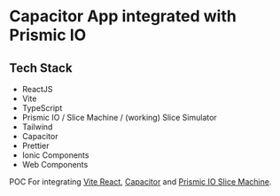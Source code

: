 # Capacitor App integrated with Prismic IO

## Tech Stack

- ReactJS
- Vite
- TypeScript
- Prismic IO / Slice Machine / (working) Slice Simulator
- Tailwind
- Capacitor
- Prettier
- Ionic Components
- Web Components

POC For integrating [Vite React](https://vitejs.dev/guide/#scaffolding-your-first-vite-project), [Capacitor](https://capacitorjs.com/) and [Prismic IO Slice Machine](https://prismic.io/slice-machine).
